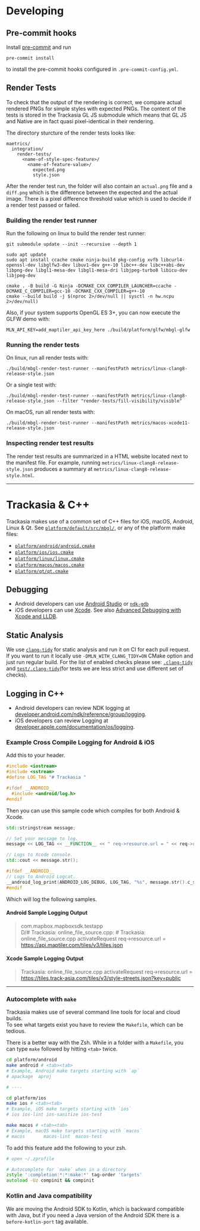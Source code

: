 # Developing


## Pre-commit hooks

Install [pre-commit](https://pre-commit.com/) and run

```
pre-commit install
```

to install the pre-commit hooks configured in `.pre-commit-config.yml`.

## Render Tests

To check that the output of the rendering is correct, we compare actual rendered PNGs for simple styles with expected PNGs. The content of the tests is stored in the Trackasia GL JS submodule which means that GL JS and Native are in fact quasi pixel-identical in their rendering.

The directory sturcture of the render tests looks like:

```
maetrics/
  integration/
    render-tests/
      <name-of-style-spec-feature>/
        <name-of-feature-value>/
          expected.png
          style.json
```

After the render test run, the folder will also contain an `actual.png` file and a `diff.png` which is the difference between the expected and the actual image. There is a pixel difference threshold value which is used to decide if a render test passed or failed.

### Building the render test runner

Run the following on linux to build the render test runner:

```
git submodule update --init --recursive --depth 1

sudo apt update
sudo apt install ccache cmake ninja-build pkg-config xvfb libcurl4-openssl-dev libglfw3-dev libuv1-dev g++-10 libc++-dev libc++abi-dev libpng-dev libgl1-mesa-dev libgl1-mesa-dri libjpeg-turbo8 libicu-dev libjpeg-dev

cmake . -B build -G Ninja -DCMAKE_CXX_COMPILER_LAUNCHER=ccache -DCMAKE_C_COMPILER=gcc-10 -DCMAKE_CXX_COMPILER=g++-10
cmake --build build -j $(nproc 2>/dev/null || sysctl -n hw.ncpu 2>/dev/null)
```

Also, if your system supports OpenGL ES 3+, you can now execute the GLFW demo with:

```
MLN_API_KEY=add_maptiler_api_key_here ./build/platform/glfw/mbgl-glfw
```


### Running the render tests

On linux, run all render tests with:

```
./build/mbgl-render-test-runner --manifestPath metrics/linux-clang8-release-style.json
```

Or a single test with:

```
./build/mbgl-render-test-runner --manifestPath metrics/linux-clang8-release-style.json --filter "render-tests/fill-visibility/visible"
```

On macOS, run all render tests with:

```
./build/mbgl-render-test-runner --manifestPath metrics/macos-xcode11-release-style.json
```

### Inspecting render test results

The render test results are summarized in a HTML website located next to the manifest file. For example, running `metrics/linux-clang8-release-style.json` produces a summary at `metrics/linux-clang8-release-style.html`.

---

# Trackasia & C++

Trackasia makes use of a common set of C++ files for iOS, macOS, Android, Linux & Qt.  See [`platform/default/src/mbgl/`](`platform/default/src/mbgl/`), 
or any of the platform make files:

* [`platform/android/android.cmake`](platform/android/android.cmake)
* [`platform/ios/ios.cmake`](platform/ios/ios.cmake)
* [`platform/linux/linux.cmake`](platform/linux/linux.cmake)
* [`platform/macos/macos.cmake`](platform/macos/macos.cmake)
* [`platform/qt/qt.cmake`](platform/qt/qt.cmake)

## Debugging

* Android developers can use [Android Studio](https://developer.android.com/studio/debug) or [`ndk-gdb`](https://developer.android.com/ndk/guides/ndk-gdb)
* iOS developers can use [Xcode](https://developer.apple.com/support/debugging/).  See also [Advanced Debugging with Xcode and LLDB](https://developer.apple.com/videos/play/wwdc2018/412/).

## Static Analysis

We use [`clang-tidy`](https://clang.llvm.org/extra/clang-tidy/) for static analysis and run it on CI for each pull request. If you want to run it locally use `-DMLN_WITH_CLANG_TIDY=ON` CMake option and just run regular build. For the list of enabled checks please see:
 [`.clang-tidy`](.clang-tidy) and [`test/.clang-tidy`](test/.clang-tidy)(for tests we are less strict and use different set of checks).

## Logging in C++

* Android developers can review NDK logging at [developer.android.com/ndk/reference/group/logging](https://developer.android.com/ndk/reference/group/logging).
* iOS developers can review Logging at [developer.apple.com/documentation/os/logging](https://developer.apple.com/documentation/os/logging).

### Example Cross Compile Logging for Android & iOS

Add this to your header.

```c++
#include <iostream>
#include <sstream>
#define LOG_TAG "# Trackasia "

#ifdef __ANDROID__
  #include <android/log.h>
#endif
```

Then you can use this sample code which compiles for both Android & Xcode.

```c++
std::stringstream message;

// Set your message to log.
message << LOG_TAG << __FUNCTION__ << " req->resource.url = " << req->resource.url << std::endl;

// Logs to Xcode console.
std::cout << message.str();

#ifdef __ANDROID__
// Logs to Android Logcat.
__android_log_print(ANDROID_LOG_DEBUG, LOG_TAG, "%s", message.str().c_str());
#endif
```

Which will log the following samples.

#### Android Sample Logging Output

> com.mapbox.mapboxsdk.testapp D/# Trackasia: online_file_source.cpp: # Trackasia: online_file_source.cpp activateRequest req->resource.url = https://api.maptiler.com/tiles/v3/tiles.json

#### Xcode Sample Logging Output

> Trackasia: online_file_source.cpp activateRequest req->resource.url = https://tiles.track-asia.com/tiles/v3/style-streets.json?key=public

---

### Autocomplete with `make`

Trackasia makes use of several command line tools for local and cloud builds.  
To see what targets exist you have to review the `Makefile`, which can be tedious.

There is a better way with the Zsh.  While in a folder with a `Makefile`, you can type `make` followed by hitting `<tab>` twice.


```zsh
cd platform/android
make android # <tab><tab>
# Example, Android make targets starting with `ap`
# apackage  aproj

# ----

cd platform/ios
make ios # <tab><tab>
# Example, iOS make targets starting with `ios`
# ios ios-lint ios-sanitize ios-test

make macos # <tab><tab>
# Example, macOS make targets starting with `macos`
# macos       macos-lint  macos-test
```

To add this feature add the following to your zsh.

```zsh
# open ~/.zprofile

# Autocomplete for `make` when in a directory 
zstyle ':completion:*:*:make:*' tag-order 'targets'
autoload -Uz compinit && compinit
```

### Kotlin and Java compatibility

We are moving the Android SDK to Kotlin, which is backward compatible with Java, but if you need a Java version of the Android SDK there is a `before-kotlin-port` tag available.



